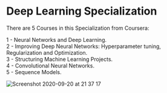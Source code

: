 # Deep Learning Specialization

There are 5 Courses in this Specialization from Coursera:

1 - Neural Networks and Deep Learning.<br /> 
2 - Improving Deep Neural Networks: Hyperparameter tuning, Regularization and Optimization.<br />
3 - Structuring Machine Learning Projects.<br />
4 - Convolutional Neural Networks.<br />
5 - Sequence Models.<br />


![Screenshot 2020-09-20 at 21 37 17](https://user-images.githubusercontent.com/33375433/93721696-b2f95f00-fb89-11ea-9506-080050f12a2d.png)




